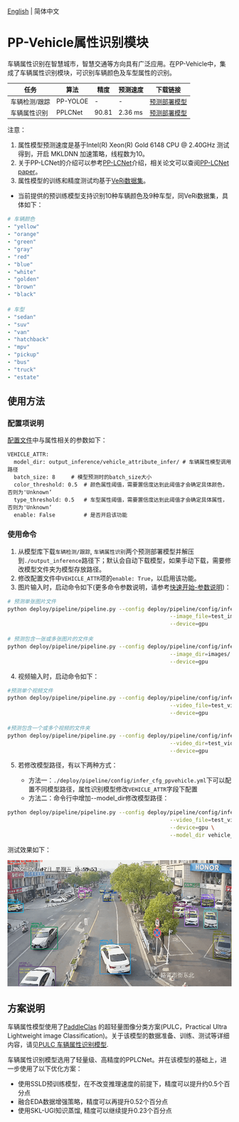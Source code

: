 [English](ppvehicle_attribute_en.md) | 简体中文

# PP-Vehicle属性识别模块

车辆属性识别在智慧城市，智慧交通等方向具有广泛应用。在PP-Vehicle中，集成了车辆属性识别模块，可识别车辆颜色及车型属性的识别。

| 任务 | 算法 | 精度 | 预测速度 | 下载链接|
|-----------|------|-----------|----------|---------------|
| 车辆检测/跟踪 | PP-YOLOE | - | - | [预测部署模型](https://bj.bcebos.com/v1/paddledet/models/pipeline/mot_ppyoloe_l_36e_ppvehicle.zip) |
| 车辆属性识别 | PPLCNet | 90.81 | 2.36 ms | [预测部署模型](https://bj.bcebos.com/v1/paddledet/models/pipeline/vehicle_attribute_model.zip) |


注意：
1. 属性模型预测速度是基于Intel(R) Xeon(R) Gold 6148 CPU @ 2.40GHz 测试得到，开启 MKLDNN 加速策略，线程数为10。
2. 关于PP-LCNet的介绍可以参考[PP-LCNet](https://github.com/PaddlePaddle/PaddleClas/blob/release/2.4/docs/zh_CN/models/PP-LCNet.md)介绍，相关论文可以查阅[PP-LCNet paper](https://arxiv.org/abs/2109.15099)。
3. 属性模型的训练和精度测试均基于[VeRi数据集](https://www.v7labs.com/open-datasets/veri-dataset)。


- 当前提供的预训练模型支持识别10种车辆颜色及9种车型，同VeRi数据集，具体如下：

```yaml
# 车辆颜色
- "yellow"
- "orange"
- "green"
- "gray"
- "red"
- "blue"
- "white"
- "golden"
- "brown"
- "black"

# 车型
- "sedan"
- "suv"
- "van"
- "hatchback"
- "mpv"
- "pickup"
- "bus"
- "truck"
- "estate"
```

## 使用方法

### 配置项说明

[配置文件](../../config/infer_cfg_ppvehicle.yml)中与属性相关的参数如下：
```
VEHICLE_ATTR:
  model_dir: output_inference/vehicle_attribute_infer/ # 车辆属性模型调用路径
  batch_size: 8     # 模型预测时的batch_size大小
  color_threshold: 0.5  # 颜色属性阈值，需要置信度达到此阈值才会确定具体颜色，否则为'Unknown‘
  type_threshold: 0.5   # 车型属性阈值，需要置信度达到此阈值才会确定具体属性，否则为'Unknown‘
  enable: False         # 是否开启该功能
```

### 使用命令

1. 从模型库下载`车辆检测/跟踪`, `车辆属性识别`两个预测部署模型并解压到`./output_inference`路径下；默认会自动下载模型，如果手动下载，需要修改模型文件夹为模型存放路径。
2. 修改配置文件中`VEHICLE_ATTR`项的`enable: True`，以启用该功能。
3. 图片输入时，启动命令如下(更多命令参数说明，请参考[快速开始-参数说明](./PPVehicle_QUICK_STARTED.md))：

```bash
# 预测单张图片文件
python deploy/pipeline/pipeline.py --config deploy/pipeline/config/infer_cfg_ppvehicle.yml \
                                                   --image_file=test_image.jpg \
                                                   --device=gpu

# 预测包含一张或多张图片的文件夹
python deploy/pipeline/pipeline.py --config deploy/pipeline/config/infer_cfg_ppvehicle.yml \
                                                   --image_dir=images/ \
                                                   --device=gpu
```

4. 视频输入时，启动命令如下：

```bash
#预测单个视频文件
python deploy/pipeline/pipeline.py --config deploy/pipeline/config/infer_cfg_ppvehicle.yml \
                                                   --video_file=test_video.mp4 \
                                                   --device=gpu

#预测包含一个或多个视频的文件夹
python deploy/pipeline/pipeline.py --config deploy/pipeline/config/infer_cfg_ppvehicle.yml \
                                                   --video_dir=test_videos/ \
                                                   --device=gpu
```

5. 若修改模型路径，有以下两种方式：

    - 方法一：`./deploy/pipeline/config/infer_cfg_ppvehicle.yml`下可以配置不同模型路径，属性识别模型修改`VEHICLE_ATTR`字段下配置
    - 方法二：命令行中增加--model_dir修改模型路径：

```bash
python deploy/pipeline/pipeline.py --config deploy/pipeline/config/infer_cfg_ppvehicle.yml \
                                                   --video_file=test_video.mp4 \
                                                   --device=gpu \
                                                   --model_dir vehicle_attr=output_inference/vehicle_attribute_infer
```

测试效果如下：

<div width="1000" align="center">
  <img src="../images/vehicle_attribute.gif"/>
</div>

## 方案说明
车辆属性模型使用了[PaddleClas](https://github.com/PaddlePaddle/PaddleClas) 的超轻量图像分类方案(PULC，Practical Ultra Lightweight image Classification)。关于该模型的数据准备、训练、测试等详细内容，请见[PULC 车辆属性识别模型](https://github.com/PaddlePaddle/PaddleClas/blob/release/2.4/docs/zh_CN/PULC/PULC_vehicle_attribute.md).

车辆属性识别模型选用了轻量级、高精度的PPLCNet。并在该模型的基础上，进一步使用了以下优化方案：

- 使用SSLD预训练模型，在不改变推理速度的前提下，精度可以提升约0.5个百分点
- 融合EDA数据增强策略，精度可以再提升0.52个百分点
- 使用SKL-UGI知识蒸馏, 精度可以继续提升0.23个百分点
